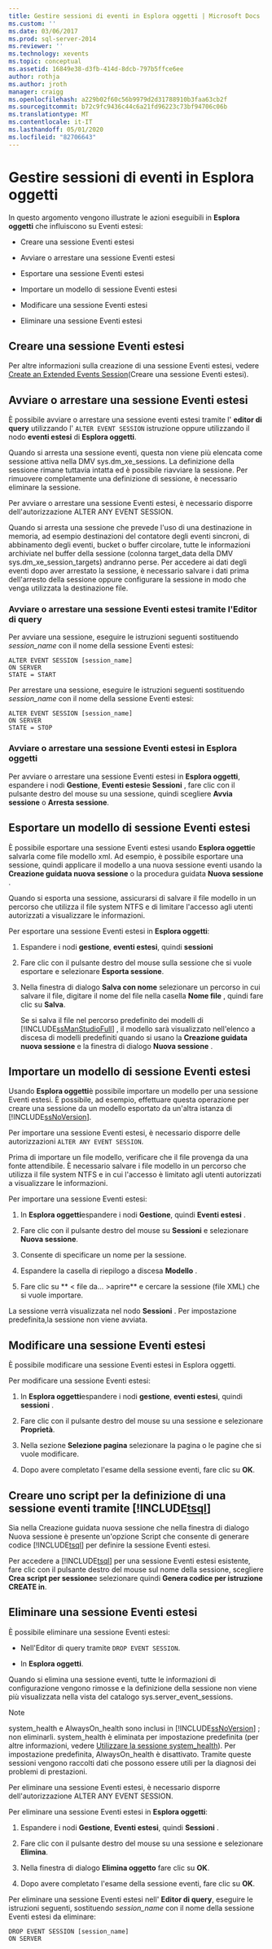 ```yaml
---
title: Gestire sessioni di eventi in Esplora oggetti | Microsoft Docs
ms.custom: ''
ms.date: 03/06/2017
ms.prod: sql-server-2014
ms.reviewer: ''
ms.technology: xevents
ms.topic: conceptual
ms.assetid: 16849e38-d3fb-414d-8dcb-797b5ffce6ee
author: rothja
ms.author: jroth
manager: craigg
ms.openlocfilehash: a229b02f60c56b9979d2d31788910b3faa63cb2f
ms.sourcegitcommit: b72c9fc9436c44c6a21fd96223c73bf94706c06b
ms.translationtype: MT
ms.contentlocale: it-IT
ms.lasthandoff: 05/01/2020
ms.locfileid: "82706643"
---
```

# <a name="manage-event-sessions-in-the-object-explorer"></a>Gestire sessioni di eventi in Esplora oggetti
  In questo argomento vengono illustrate le azioni eseguibili in **Esplora oggetti** che influiscono su Eventi estesi:  
  
-   Creare una sessione Eventi estesi  
  
-   Avviare o arrestare una sessione Eventi estesi  
  
-   Esportare una sessione Eventi estesi  
  
-   Importare un modello di sessione Eventi estesi  
  
-   Modificare una sessione Eventi estesi  
  
-   Eliminare una sessione Eventi estesi  
  
## <a name="create-an-extended-events-session"></a>Creare una sessione Eventi estesi  
 Per altre informazioni sulla creazione di una sessione Eventi estesi, vedere [Create an Extended Events Session](../../database-engine/create-an-extended-events-session.md)(Creare una sessione Eventi estesi).  
  
## <a name="starting-or-stopping-an-extended-events-session"></a>Avviare o arrestare una sessione Eventi estesi  
 È possibile avviare o arrestare una sessione eventi estesi tramite l' **editor di query** utilizzando l' `ALTER EVENT SESSION` istruzione oppure utilizzando il nodo **eventi estesi** di **Esplora oggetti**.  
  
 Quando si arresta una sessione eventi, questa non viene più elencata come sessione attiva nella DMV sys.dm_xe_sessions. La definizione della sessione rimane tuttavia intatta ed è possibile riavviare la sessione. Per rimuovere completamente una definizione di sessione, è necessario eliminare la sessione.  
  
 Per avviare o arrestare una sessione Eventi estesi, è necessario disporre dell'autorizzazione ALTER ANY EVENT SESSION.  
  
 Quando si arresta una sessione che prevede l'uso di una destinazione in memoria, ad esempio destinazioni del contatore degli eventi sincroni, di abbinamento degli eventi, bucket o buffer circolare, tutte le informazioni archiviate nel buffer della sessione (colonna target_data della DMV sys.dm_xe_session_targets) andranno perse. Per accedere ai dati degli eventi dopo aver arrestato la sessione, è necessario salvare i dati prima dell'arresto della sessione oppure configurare la sessione in modo che venga utilizzata la destinazione file.  
  
### <a name="start-or-stop-an-extended-events-session-using-query-editor"></a>Avviare o arrestare una sessione Eventi estesi tramite l'Editor di query  
 Per avviare una sessione, eseguire le istruzioni seguenti sostituendo *session_name* con il nome della sessione Eventi estesi:  
  
```  
ALTER EVENT SESSION [session_name]  
ON SERVER  
STATE = START  
```  
  
 Per arrestare una sessione, eseguire le istruzioni seguenti sostituendo *session_name* con il nome della sessione Eventi estesi:  
  
```  
ALTER EVENT SESSION [session_name]  
ON SERVER  
STATE = STOP  
```  
  
### <a name="start-or-stop-an-extended-events-session-in-object-explorer"></a>Avviare o arrestare una sessione Eventi estesi in Esplora oggetti  
 Per avviare o arrestare una sessione Eventi estesi in **Esplora oggetti**, espandere i nodi **Gestione**, **Eventi estesi**e **Sessioni** , fare clic con il pulsante destro del mouse su una sessione, quindi scegliere **Avvia sessione** o **Arresta sessione**.  
  
## <a name="export-an-extended-events-session-template"></a>Esportare un modello di sessione Eventi estesi  
 È possibile esportare una sessione Eventi estesi usando **Esplora oggetti**e salvarla come file modello xml. Ad esempio, è possibile esportare una sessione, quindi applicare il modello a una nuova sessione eventi usando la **Creazione guidata nuova sessione** o la procedura guidata **Nuova sessione** .  
  
 Quando si esporta una sessione, assicurarsi di salvare il file modello in un percorso che utilizza il file system NTFS e di limitare l'accesso agli utenti autorizzati a visualizzare le informazioni.  
  
 Per esportare una sessione Eventi estesi in **Esplora oggetti**:  
  
1.  Espandere i nodi **gestione**, **eventi estesi**, quindi **sessioni**  
  
2.  Fare clic con il pulsante destro del mouse sulla sessione che si vuole esportare e selezionare **Esporta sessione**.  
  
3.  Nella finestra di dialogo **Salva con nome** selezionare un percorso in cui salvare il file, digitare il nome del file nella casella **Nome file** , quindi fare clic su **Salva**.  
  
     Se si salva il file nel percorso predefinito dei modelli di [!INCLUDE[ssManStudioFull](../../includes/ssmanstudiofull-md.md)] , il modello sarà visualizzato nell'elenco a discesa di modelli predefiniti quando si usano la **Creazione guidata nuova sessione** e la finestra di dialogo **Nuova sessione** .  
  
## <a name="import-an-extended-events-session-template"></a>Importare un modello di sessione Eventi estesi  
 Usando **Esplora oggetti**è possibile importare un modello per una sessione Eventi estesi. È possibile, ad esempio, effettuare questa operazione per creare una sessione da un modello esportato da un'altra istanza di [!INCLUDE[ssNoVersion](../../includes/ssnoversion-md.md)].  
  
 Per importare una sessione Eventi estesi, è necessario disporre delle autorizzazioni `ALTER ANY EVENT SESSION`.  
  
 Prima di importare un file modello, verificare che il file provenga da una fonte attendibile. È necessario salvare i file modello in un percorso che utilizza il file system NTFS e in cui l'accesso è limitato agli utenti autorizzati a visualizzare le informazioni.  
  
 Per importare una sessione Eventi estesi:  
  
1.  In **Esplora oggetti**espandere i nodi **Gestione**, quindi **Eventi estesi** .  
  
2.  Fare clic con il pulsante destro del mouse su **Sessioni** e selezionare **Nuova sessione**.  
  
3.  Consente di specificare un nome per la sessione.  
  
4.  Espandere la casella di riepilogo a discesa **Modello** .  
  
5.  Fare clic su ** \< file da... >aprire** e cercare la sessione (file XML) che si vuole importare.  
  
 La sessione verrà visualizzata nel nodo **Sessioni** . Per impostazione predefinita,la sessione non viene avviata.  
  
## <a name="edit-an-extended-events-session"></a>Modificare una sessione Eventi estesi  
 È possibile modificare una sessione Eventi estesi in Esplora oggetti.  
  
 Per modificare una sessione Eventi estesi:  
  
1.  In **Esplora oggetti**espandere i nodi **gestione**, **eventi estesi**, quindi **sessioni** .  
  
2.  Fare clic con il pulsante destro del mouse su una sessione e selezionare **Proprietà**.  
  
3.  Nella sezione **Selezione pagina** selezionare la pagina o le pagine che si vuole modificare.  
  
4.  Dopo avere completato l'esame della sessione eventi, fare clic su **OK**.  
  
## <a name="script-an-event-session-definition-using-tsql"></a>Creare uno script per la definizione di una sessione eventi tramite [!INCLUDE[tsql](../../includes/tsql-md.md)]  
 Sia nella Creazione guidata nuova sessione che nella finestra di dialogo Nuova sessione è presente un'opzione Script che consente di generare codice [!INCLUDE[tsql](../../includes/tsql-md.md)] per definire la sessione Eventi estesi.  
  
 Per accedere a [!INCLUDE[tsql](../../includes/tsql-md.md)] per una sessione Eventi estesi esistente, fare clic con il pulsante destro del mouse sul nome della sessione, scegliere **Crea script per sessione**e selezionare quindi **Genera codice per istruzione CREATE in**.  
  
## <a name="delete-an-extended-events-session"></a>Eliminare una sessione Eventi estesi  
 È possibile eliminare una sessione Eventi estesi:  
  
-   Nell'Editor di query tramite `DROP EVENT SESSION`.  
  
-   In **Esplora oggetti**.  
  
 Quando si elimina una sessione eventi, tutte le informazioni di configurazione vengono rimosse e la definizione della sessione non viene più visualizzata nella vista del catalogo sys.server_event_sessions.  
  
> [!NOTE]  
>  system_health e AlwaysOn_health sono inclusi in [!INCLUDE[ssNoVersion](../../includes/ssnoversion-md.md)] ; non eliminarli. system_health è eliminata per impostazione predefinita (per altre informazioni, vedere [Utilizzare la sessione system_health](use-the-ssms-xe-profiler.md)). Per impostazione predefinita, AlwaysOn_health è disattivato. Tramite queste sessioni vengono raccolti dati che possono essere utili per la diagnosi dei problemi di prestazioni.  
  
 Per eliminare una sessione Eventi estesi, è necessario disporre dell'autorizzazione ALTER ANY EVENT SESSION.  
  
 Per eliminare una sessione Eventi estesi in **Esplora oggetti**:  
  
1.  Espandere i nodi **Gestione**, **Eventi estesi**, quindi **Sessioni** .  
  
2.  Fare clic con il pulsante destro del mouse su una sessione e selezionare **Elimina**.  
  
3.  Nella finestra di dialogo **Elimina oggetto** fare clic su **OK**.  
  
4.  Dopo avere completato l'esame della sessione eventi, fare clic su **OK**.  
  
 Per eliminare una sessione Eventi estesi nell' **Editor di query**, eseguire le istruzioni seguenti, sostituendo *session_name* con il nome della sessione Eventi estesi da eliminare:  
  
```  
DROP EVENT SESSION [session_name]  
ON SERVER  
```  
  
  
